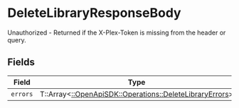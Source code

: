 # DeleteLibraryResponseBody

Unauthorized - Returned if the X-Plex-Token is missing from the header or query.


## Fields

| Field                                                                                                     | Type                                                                                                      | Required                                                                                                  | Description                                                                                               |
| --------------------------------------------------------------------------------------------------------- | --------------------------------------------------------------------------------------------------------- | --------------------------------------------------------------------------------------------------------- | --------------------------------------------------------------------------------------------------------- |
| `errors`                                                                                                  | T::Array<[::OpenApiSDK::Operations::DeleteLibraryErrors](../../models/operations/deletelibraryerrors.md)> | :heavy_minus_sign:                                                                                        | N/A                                                                                                       |